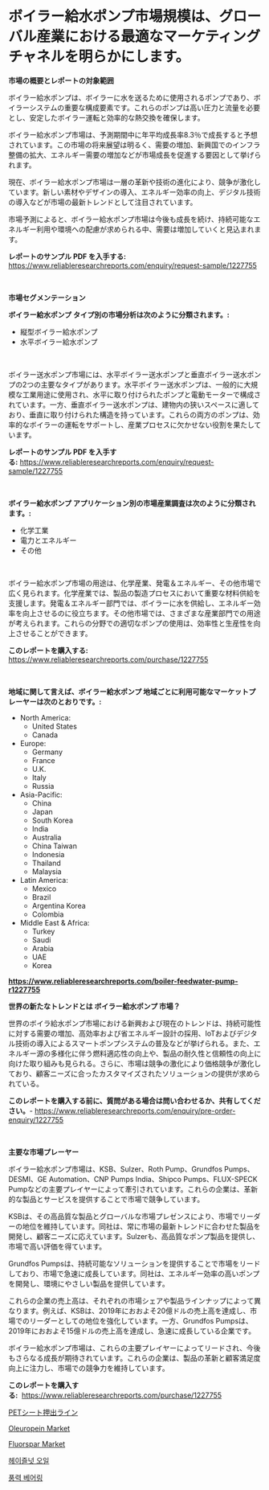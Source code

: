 <p><h1>ボイラー給水ポンプ市場規模は、グローバル産業における最適なマーケティングチャネルを明らかにします。</h1></p><p><strong>市場の概要とレポートの対象範囲</strong></p>
<p><p>ボイラー給水ポンプは、ボイラーに水を送るために使用されるポンプであり、ボイラーシステムの重要な構成要素です。これらのポンプは高い圧力と流量を必要とし、安定したボイラー運転と効率的な熱交換を確保します。</p><p>ボイラー給水ポンプ市場は、予測期間中に年平均成長率8.3％で成長すると予想されています。この市場の将来展望は明るく、需要の増加、新興国でのインフラ整備の拡大、エネルギー需要の増加などが市場成長を促進する要因として挙げられます。</p><p>現在、ボイラー給水ポンプ市場は一層の革新や技術の進化により、競争が激化しています。新しい素材やデザインの導入、エネルギー効率の向上、デジタル技術の導入などが市場の最新トレンドとして注目されています。</p><p>市場予測によると、ボイラー給水ポンプ市場は今後も成長を続け、持続可能なエネルギー利用や環境への配慮が求められる中、需要は増加していくと見込まれます。</p></p>
<p><strong>レポートのサンプル PDF を入手する:</strong> <a href="https://www.reliableresearchreports.com/enquiry/request-sample/1227755">https://www.reliableresearchreports.com/enquiry/request-sample/1227755</a></p>
<p>&nbsp;</p>
<p><strong>市場セグメンテーション</strong></p>
<p><strong>ボイラー給水ポンプ タイプ別の市場分析は次のように分類されます。:</strong></p>
<p><ul><li>縦型ボイラー給水ポンプ</li><li>水平ボイラー給水ポンプ</li></ul></p>
<p>&nbsp;</p>
<p><p>ボイラー送水ポンプ市場には、水平ボイラー送水ポンプと垂直ボイラー送水ポンプの2つの主要なタイプがあります。水平ボイラー送水ポンプは、一般的に大規模な工業用途に使用され、水平に取り付けられたポンプと電動モーターで構成されています。一方、垂直ボイラー送水ポンプは、建物内の狭いスペースに適しており、垂直に取り付けられた構造を持っています。これらの両方のポンプは、効率的なボイラーの運転をサポートし、産業プロセスに欠かせない役割を果たしています。</p></p>
<p><strong>レポートのサンプル PDF を入手する:</strong>&nbsp;<a href="https://www.reliableresearchreports.com/enquiry/request-sample/1227755">https://www.reliableresearchreports.com/enquiry/request-sample/1227755</a></p>
<p>&nbsp;</p>
<p><strong> ボイラー給水ポンプ アプリケーション別の市場産業調査は次のように分類されます。:</strong></p>
<p><ul><li>化学工業</li><li>電力とエネルギー</li><li>その他</li></ul></p>
<p>&nbsp;</p>
<p><p>ボイラー給水ポンプ市場の用途は、化学産業、発電＆エネルギー、その他市場で広く見られます。化学産業では、製品の製造プロセスにおいて重要な材料供給を支援します。発電＆エネルギー部門では、ボイラーに水を供給し、エネルギー効率を向上させるのに役立ちます。その他市場では、さまざまな産業部門での用途が考えられます。これらの分野での適切なポンプの使用は、効率性と生産性を向上させることができます。</p></p>
<p><strong>このレポートを購入する:</strong>&nbsp; <a href="https://www.reliableresearchreports.com/purchase/1227755">https://www.reliableresearchreports.com/purchase/1227755</a></p>
<p>&nbsp;</p>
<p><strong>地域に関して言えば、ボイラー給水ポンプ 地域ごとに利用可能なマーケットプレーヤーは次のとおりです。:</strong></p>
<p><ul>
    <li>
        North America:
        <ul>
            <li>United States</li>
            <li>Canada</li>
        </ul>
    </li>
    <li>
        Europe:
        <ul>
            <li>Germany</li>
            <li>France</li>
            <li>U.K.</li>
            <li>Italy</li>
            <li>Russia</li>
        </ul>
    </li>
    <li>
        Asia-Pacific:
        <ul>
            <li>China</li>
            <li>Japan</li>
            <li>South Korea</li>
            <li>India</li>
            <li>Australia</li>
            <li>China Taiwan</li>
            <li>Indonesia</li>
            <li>Thailand</li>
            <li>Malaysia</li>
        </ul>
    </li>
    <li>
        Latin America:
        <ul>
            <li>Mexico</li>
            <li>Brazil</li>
            <li>Argentina Korea</li>
            <li>Colombia</li>
        </ul>
    </li>
    <li>
        Middle East & Africa:
        <ul>
            <li>Turkey</li>
            <li>Saudi</li>
            <li>Arabia</li>
            <li>UAE</li>
            <li>Korea</li>
        </ul>
    </li>
    </ul></p>
<p><strong><a href="https://www.reliableresearchreports.com/boiler-feedwater-pump-r1227755">https://www.reliableresearchreports.com/boiler-feedwater-pump-r1227755</a></strong>&nbsp;</p>
<p><strong>世界の新たなトレンドとは ボイラー給水ポンプ 市場？</strong></p>
<p><p>世界のボイラ給水ポンプ市場における新興および現在のトレンドは、持続可能性に対する需要の増加、高効率および省エネルギー設計の採用、IoTおよびデジタル技術の導入によるスマートポンプシステムの普及などが挙げられる。また、エネルギー源の多様化に伴う燃料適応性の向上や、製品の耐久性と信頼性の向上に向けた取り組みも見られる。さらに、市場は競争の激化により価格競争が激化しており、顧客ニーズに合ったカスタマイズされたソリューションの提供が求められている。</p></p>
<p><strong>このレポートを購入する前に、質問がある場合は問い合わせるか、共有してください。</strong>- <a href="https://www.reliableresearchreports.com/enquiry/pre-order-enquiry/1227755">https://www.reliableresearchreports.com/enquiry/pre-order-enquiry/1227755</a></p>
<p>&nbsp;</p>
<p><strong>主要な市場プレーヤー</strong></p>
<p><p>ボイラー給水ポンプ市場は、KSB、Sulzer、Roth Pump、Grundfos Pumps、DESMI、GE Automation、CNP Pumps India、Shipco Pumps、FLUX-SPECK Pumpなどの主要プレイヤーによって牽引されています。これらの企業は、革新的な製品とサービスを提供することで市場で競争しています。</p><p>KSBは、その高品質な製品とグローバルな市場プレゼンスにより、市場でリーダーの地位を維持しています。同社は、常に市場の最新トレンドに合わせた製品を開発し、顧客ニーズに応えています。Sulzerも、高品質なポンプ製品を提供し、市場で高い評価を得ています。</p><p>Grundfos Pumpsは、持続可能なソリューションを提供することで市場をリードしており、市場で急速に成長しています。同社は、エネルギー効率の高いポンプを開発し、環境にやさしい製品を提供しています。</p><p>これらの企業の売上高は、それぞれの市場シェアや製品ラインナップによって異なります。例えば、KSBは、2019年におおよそ20億ドルの売上高を達成し、市場でのリーダーとしての地位を強化しています。一方、Grundfos Pumpsは、2019年におおよそ15億ドルの売上高を達成し、急速に成長している企業です。</p><p>ボイラー給水ポンプ市場は、これらの主要プレイヤーによってリードされ、今後もさらなる成長が期待されています。これらの企業は、製品の革新と顧客満足度向上に注力し、市場での競争力を維持しています。</p></p>
<p><strong>このレポートを購入する:</strong>&nbsp;&nbsp;<a href="https://www.reliableresearchreports.com/purchase/1227755">https://www.reliableresearchreports.com/purchase/1227755</a></p>
<p><p><a href="https://github.com/dandier2003/Market-Research-Report-List-1/blob/main/410321423411.md">PETシート押出ライン</a></p><p><a href="https://issuu.com/reportprime-2/docs/oleuropein-market-size-2030.pptx">Oleuropein Market</a></p><p><a href="https://www.linkedin.com/pulse/fluorspar-market-size-global-industry-overview-segmentation-jcjke?trackingId=RGX8KgbDLDM40Bdc98HNoA%3D%3D">Fluorspar Market</a></p><p><a href="https://github.com/OwenHamiytll568745/Market-Research-Report-List-1/blob/main/911693721291.md">헤이즐넛 오일</a></p><p><a href="https://medium.com/@corneliutrifa2022/%ED%92%8D%EB%A0%A5%EB%B0%9C%EC%A0%84%EA%B8%B0-%EB%B2%A0%EC%96%B4%EB%A7%81-%EC%8B%9C%EC%9E%A5-%EA%B7%9C%EB%AA%A8%EB%8A%94-%EA%B8%80%EB%A1%9C%EB%B2%8C-%EC%82%B0%EC%97%85%EC%97%90%EC%84%9C-%EC%B5%9C%EA%B3%A0%EC%9D%98-%EB%A7%88%EC%BC%80%ED%8C%85-%EC%B1%84%EB%84%90%EC%9D%84-%EB%93%9C%EB%9F%AC%EB%83%85%EB%8B%88%EB%8B%A4-f049c535bc08">풍력 베어링</a></p></p>